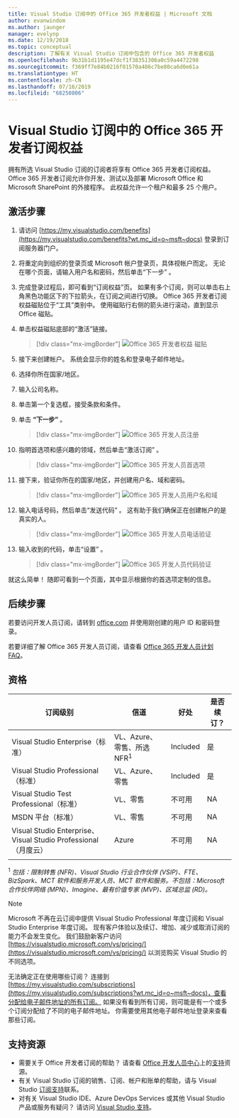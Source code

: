 ```yaml
---
title: Visual Studio 订阅中的 Office 365 开发者权益 | Microsoft 文档
author: evanwindom
ms.author: jaunger
manager: evelynp
ms.date: 12/19/2018
ms.topic: conceptual
description: 了解有关 Visual Studio 订阅中包含的 Office 365 开发者权益
ms.openlocfilehash: 9b31b1d1195e47dcf1f38351306a0c59a4472298
ms.sourcegitcommit: f369ff7e84b0216f01570a486c7be80ca6d0e61a
ms.translationtype: HT
ms.contentlocale: zh-CN
ms.lasthandoff: 07/16/2019
ms.locfileid: "68250806"
---
```

# <a name="the-office-365-developer-subscription-benefit-in-visual-studio-subscriptions"></a>Visual Studio 订阅中的 Office 365 开发者订阅权益

拥有所选 Visual Studio 订阅的订阅者将享有 Office 365 开发者订阅权益。  Office 365 开发者订阅允许你开发、测试以及部署 Microsoft Office 和 Microsoft SharePoint 的外接程序。  此权益允许一个租户和最多 25 个用户。

## <a name="activation-steps"></a>激活步骤

1. 请访问 [https://my.visualstudio.com/benefits](https://my.visualstudio.com/benefits?wt.mc_id=o~msft~docs) 登录到订阅服务器门户。

2. 将重定向到组织的登录页或 Microsoft 帐户登录页，具体视帐户而定。   无论在哪个页面，请输入用户名和密码，然后单击“下一步”  。

3. 完成登录过程后，即可看到“订阅权益”页。  如果有多个订阅，则可以单击右上角黑色功能区下的下拉箭头，在订阅之间进行切换。  Office 365 开发者订阅权益磁贴位于“工具”类别中。  使用磁贴行右侧的箭头进行滚动，直到显示 Office 磁贴。

4. 单击权益磁贴底部的“激活”链接。 
   > [!div class="mx-imgBorder"]
   > ![Office 365 开发者权益 磁贴](_img/vs-office-dev/vs-office-dev-tile.png)

5. 接下来创建帐户。  系统会显示你的姓名和登录电子邮件地址。
6. 选择你所在国家/地区。
7. 输入公司名称。
8. 单击第一个复选框，接受条款和条件。
9. 单击 **“下一步”** 。
   > [!div class="mx-imgBorder"]
   > ![Office 365 开发人员注册](_img/vs-office-dev/vs-office-dev-signup.png)

10. 指明首选项和感兴趣的领域，然后单击“激活订阅”  。
    > [!div class="mx-imgBorder"]
    > ![Office 365 开发人员首选项](_img/vs-office-dev/vs-office-dev-preferences.png)

11. 接下来，验证你所在的国家/地区，并创建用户名、域和密码。
    > [!div class="mx-imgBorder"]
    > ![Office 365 开发人员用户名和域](_img/vs-office-dev/vs-office-dev-domain.png)

12. 输入电话号码，然后单击“发送代码”  。  这有助于我们确保正在创建帐户的是真实的人。
    > [!div class="mx-imgBorder"]
    > ![Office 365 开发人员电话验证](_img/vs-office-dev/vs-office-dev-send-code.png)

13. 输入收到的代码，单击“设置”  。
    > [!div class="mx-imgBorder"]
    > ![Office 365 开发人员代码验证](_img/vs-office-dev/vs-office-dev-setup.png)

就这么简单！  随即可看到一个页面，其中显示根据你的首选项定制的信息。

## <a name="next-steps"></a>后续步骤

若要访问开发人员订阅，请转到 [office.com](https://www.office.com) 并使用刚创建的用户 ID 和密码登录。

若要详细了解 Office 365 开发人员订阅，请查看 [Office 365 开发人员计划 FAQ](/office/developer-program/office-365-developer-program-faq)。

## <a name="eligibility"></a>资格

| 订阅级别                                                 |     信道                                            | 好处                                                          | 是否续订？    |
|--------------------------------------------------------------------|---------------------------------------------------------|------------------------------------------------------------------|---------------|
| Visual Studio Enterprise（标准）   | VL、Azure、零售、所选 NFR<sup>1</sup> | Included      |  是          |
| Visual Studio Professional（标准） | VL、Azure、零售                                       | Included                                                            |是         |
| Visual Studio Test Professional（标准）                         | VL、零售                                              | 不可用                                             |  NA         |
| MSDN 平台（标准）                                          | VL、零售                                              | 不可用                                              | NA         |
| Visual Studio Enterprise、Visual Studio Professional（月度云） | Azure                                       | 不可用                                                           |NA|
||

<sup>1</sup>  *包括：限制转售 (NFR)、Visual Studio 行业合作伙伴 (VSIP)、FTE、BizSpark、MCT 软件和服务开发人员、MCT 软件和服务。不包括：Microsoft 合作伙伴网络 (MPN)、Imagine、最有价值专家 (MVP)、区域总监 (RD)。*

> [!NOTE]
> Microsoft 不再在云订阅中提供 Visual Studio Professional 年度订阅和 Visual Studio Enterprise 年度订阅。 现有客户体验以及续订、增加、减少或取消订阅的能力不会发生变化。 我们鼓励新客户访问 [https://visualstudio.microsoft.com/vs/pricing/](https://visualstudio.microsoft.com/vs/pricing/) 以浏览购买 Visual Studio 的不同选项。

无法确定正在使用哪些订阅？  连接到 [https://my.visualstudio.com/subscriptions](https://my.visualstudio.com/subscriptions?wt.mc_id=o~msft~docs)，查看分配给电子邮件地址的所有订阅。 如果没有看到所有订阅，则可能是有一个或多个订阅分配给了不同的电子邮件地址。  你需要使用其他电子邮件地址登录来查看那些订阅。

## <a name="support-resources"></a>支持资源

- 需要关于 Office 开发者订阅的帮助？ 请查看 [Office 开发人员中心](https://developer.microsoft.com/office)上的[支持](https://developer.microsoft.com/office/docs#officecommunity)资源。
- 有关 Visual Studio 订阅的销售、订阅、帐户和账单的帮助，请与 Visual Studio [订阅支持](https://visualstudio.microsoft.com/subscriptions/support/)联系。
- 对有关 Visual Studio IDE、Azure DevOps Services 或其他 Visual Studio 产品或服务有疑问？  请访问 [Visual Studio 支持](https://visualstudio.microsoft.com/support/)。
